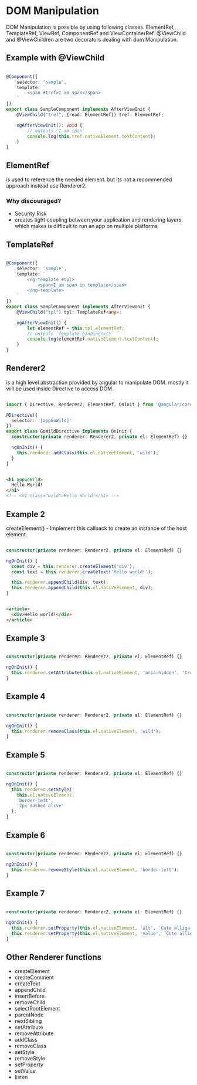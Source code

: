 # DOM Manipulation

DOM Manipulation is possible by using following classes. ElementRef, TemplateRef, ViewRef, ComponentRef and ViewContainerRef. @ViewChild and @ViewChildren are two decorators dealing with dom Manipulation.

## Example with @ViewChild

```ts

@Component({
    selector: 'sample',
    template: `
        <span #tref>I am span</span>
    `
})
export class SampleComponent implements AfterViewInit {
    @ViewChild("tref", {read: ElementRef}) tref: ElementRef;

    ngAfterViewInit(): void {
        // outputs `I am span`
        console.log(this.tref.nativeElement.textContent);
    }
}

```

## ElementRef

is used to reference the needed element. but its not a recommended approach instead use Renderer2.

### Why discouraged?

* Security Risk
* creates tight coupling between your application and rendering layers which makes is difficult to run an app on multiple platforms


## TemplateRef

```ts

@Component({
    selector: 'sample',
    template: `
        <ng-template #tpl>
            <span>I am span in template</span>
        </ng-template>
    `
})
export class SampleComponent implements AfterViewInit {
    @ViewChild("tpl") tpl: TemplateRef<any>;

    ngAfterViewInit() {
        let elementRef = this.tpl.elementRef;
        // outputs `template bindings={}`
        console.log(elementRef.nativeElement.textContent);
    }
}

```

## Renderer2 

is a high level abstraction provided by angular to manipulate DOM. mostly it will be used inside Directive to access DOM.

```ts

import { Directive, Renderer2, ElementRef, OnInit } from '@angular/core';

@Directive({
  selector: '[appGoWild]'
})
export class GoWildDirective implements OnInit {
  constructor(private renderer: Renderer2, private el: ElementRef) {}

  ngOnInit() {
    this.renderer.addClass(this.el.nativeElement, 'wild');
  }
}

```

```html

<h1 appGoWild>
  Hello World!
</h1>
<!-- <h1 class="wild">Hello World!</h1> -->

```

## Example 2

createElement()  - Implement this callback to create an instance of the host element.

```ts

constructor(private renderer: Renderer2, private el: ElementRef) {}

ngOnInit() {
  const div = this.renderer.createElement('div');
  const text = this.renderer.createText('Hello world!');

  this.renderer.appendChild(div, text);
  this.renderer.appendChild(this.el.nativeElement, div);
}

```

```html

<article>
  <div>Hello world!</div>
</article>

```

## Example 3

```ts

constructor(private renderer: Renderer2, private el: ElementRef) {}

ngOnInit() {
  this.renderer.setAttribute(this.el.nativeElement, 'aria-hidden', 'true');
}

```

## Example 4

```ts

constructor(private renderer: Renderer2, private el: ElementRef) {}

ngOnInit() {
  this.renderer.removeClass(this.el.nativeElement, 'wild');
}

```

## Example 5

```ts

constructor(private renderer: Renderer2, private el: ElementRef) {}

ngOnInit() {
  this.renderer.setStyle(
    this.el.nativeElement,
    'border-left',
    '2px dashed olive'
  );
}

```

## Example 6

```ts

constructor(private renderer: Renderer2, private el: ElementRef) {}

ngOnInit() {
  this.renderer.removeStyle(this.el.nativeElement, 'border-left');
}

```

## Example 7

```ts

constructor(private renderer: Renderer2, private el: ElementRef) {}

ngOnInit() {
  this.renderer.setProperty(this.el.nativeElement, 'alt', 'Cute alligator');
  this.renderer.setProperty(this.el.nativeElement, 'value', 'Cute alligator');
}


```

## Other Renderer functions

* createElement
* createComment
* createText
* appendChild
* insertBefore
* removeChild
* selectRootElement
* parentNode
* nextSibling
* setAttribute
* removeAttribute
* addClass
* removeClass
* setStyle
* removeStyle
* setProperty
* setValue
* listen